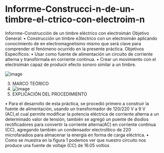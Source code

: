 # Inforrme-Construcci-n-de-un-timbre-el-ctrico-con-electroim-n
Inforrme-Construcción de un timbre eléctrico con electroimán
Objetivo General:
•	Construcción  un timbre e3lectrico con un electroimán aplicando conocimiento de en electromagnetismo mismo que será clave para comprender el fenómeno ocurrido en la presente práctica.
Objetivos Específicos:
•	Usar como fuente de alimentación un circuito de corriente alterna y transfórmala en corriente continua.
•	Crear un movimiento con el electroimán capaz de producir efecto sonoro similar a un timbre.

![image](https://user-images.githubusercontent.com/93946423/156944863-8ebab911-9a1f-49a3-9597-0ebaa6b88eeb.png)



3. MARCO TEÓRICO
4. ![image](https://user-images.githubusercontent.com/93946423/156944702-8cb6aa59-6569-4745-bad0-e7b826b4e1f6.png)
4. EXPLICACIÓN DEL PROCEDIMIENTO

•	Para el desarrollo de esta práctica, se procedió primero a construir la fuente de alimentación, usando un transformador de 120/220 V a 9 V (AC),el cual permite modificar la potencia eléctrica de corriente alterna a un determinado valor de tensión, también se agregó un puente de diodios rectificadores para convertir la corriente alterna(AC) en corriente continua (CC), agregando también un condensador electrolítico de 220 microfaradios para almacenar la energía en forma de carga eléctrica.
•	Como se muestra en la figura 1 podemos ver que nuestro circuito nos produce una fuente de voltaje (CC) de 16.05 voltios

